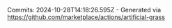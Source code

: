 Commits: 2024-10-28T14:18:26.595Z - Generated via https://github.com/marketplace/actions/artificial-grass
<br>
